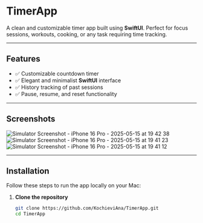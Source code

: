# TimerApp

A clean and customizable timer app built using **SwiftUI**. Perfect for focus sessions, workouts, cooking, or any task requiring time tracking.

---

## Features

- ✅ Customizable countdown timer  
- ✅ Elegant and minimalist **SwiftUI** interface  
- ✅ History tracking of past sessions  
- ✅ Pause, resume, and reset functionality  

---

## Screenshots

![Simulator Screenshot - iPhone 16 Pro - 2025-05-15 at 19 42 38](https://github.com/user-attachments/assets/6c775a22-ff1e-469d-b9fc-c24c5551e51b)
![Simulator Screenshot - iPhone 16 Pro - 2025-05-15 at 19 41 23](https://github.com/user-attachments/assets/4204cc4f-f8d9-446e-93ce-2835493372d4)
![Simulator Screenshot - iPhone 16 Pro - 2025-05-15 at 19 41 12](https://github.com/user-attachments/assets/1d38118f-c965-4b69-8c5e-762c6b498621)

---

## Installation

Follow these steps to run the app locally on your Mac:

1. **Clone the repository**  
   ```bash
   git clone https://github.com/KochieviAna/TimerApp.git
   cd TimerApp
